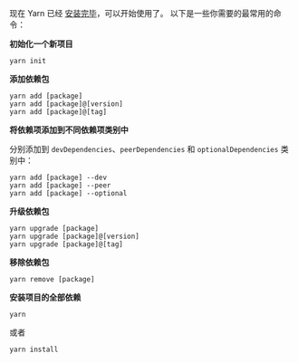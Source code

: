 现在 Yarn 已经 [安装完毕](https://yarn.bootcss.com/docs/install.html)，可以开始使用了。 以下是一些你需要的最常用的命令：

**初始化一个新项目**

```
yarn init
```

**添加依赖包**

```
yarn add [package]
yarn add [package]@[version]
yarn add [package]@[tag]
```

**将依赖项添加到不同依赖项类别中**

分别添加到 `devDependencies`、`peerDependencies` 和 `optionalDependencies` 类别中：

```
yarn add [package] --dev
yarn add [package] --peer
yarn add [package] --optional
```

**升级依赖包**

```
yarn upgrade [package]
yarn upgrade [package]@[version]
yarn upgrade [package]@[tag]
```

**移除依赖包**

```
yarn remove [package]
```

**安装项目的全部依赖**

```
yarn
```

或者

```
yarn install
```